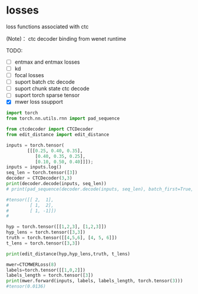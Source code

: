 # losses
loss functions associated with ctc

(Note)： ctc decoder binding from  wenet runtime

TODO:
- [ ] entmax and entmax losses
- [ ] kd
- [ ] focal losses
- [ ] suport batch ctc decode
- [ ] suport chunk state ctc decode
- [ ] suport torch sparse tensor 
- [x] mwer loss ssupport

```python
import torch
from torch.nn.utils.rnn import pad_sequence

from ctcdecoder import CTCDecoder
from edit_distance import edit_distance

inputs = torch.tensor(
        [[[0.25, 0.40, 0.35],
           [0.40, 0.35, 0.25],
           [0.10, 0.50, 0.40]]]);
inputs = inputs.log()
seq_len = torch.tensor([3])
decoder = CTCDecoder(3,3)
print(decoder.decode(inputs, seq_len))
# print(pad_sequence(decoder.decode(inputs, seq_len), batch_first=True, padding_value=-1))

#tensor([[ 2,  1],
#        [ 1,  2],
#        [ 1, -1]])
#

hyp = torch.tensor([[1,2,3], [1,2,3]])
hyp_lens = torch.tensor([3,3])
truth = torch.tensor([[4,5,6], [4, 5, 6]])
t_lens = torch.tensor([3,3])

print(edit_distance(hyp,hyp_lens,truth, t_lens)

mwer=CTCMWERLoss(8)
labels=torch.tensor([[1,0,2]])
labels_length = torch.tensor([3])
print(mwer.forward(inputs, labels, labels_length, torch.tensor(3)))
#tensor(0.0136) 

```


